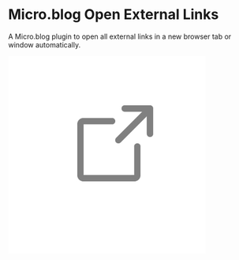 # Micro.blog Open External Links

A Micro.blog plugin to open all external links in a new browser tab or window automatically.

![](https://raw.githubusercontent.com/jimmitchell/plugin-external-links/main/logo.jpg)